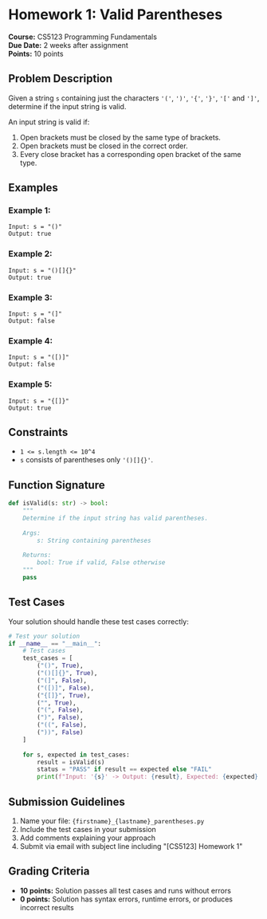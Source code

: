 # Homework 1: Valid Parentheses

**Course:** CS5123 Programming Fundamentals  
**Due Date:** 2 weeks after assignment  
**Points:** 10 points  

## Problem Description

Given a string `s` containing just the characters `'('`, `')'`, `'{'`, `'}'`, `'['` and `']'`, determine if the input string is valid.

An input string is valid if:
1. Open brackets must be closed by the same type of brackets.
2. Open brackets must be closed in the correct order.
3. Every close bracket has a corresponding open bracket of the same type.

## Examples

### Example 1:
```
Input: s = "()"
Output: true
```

### Example 2:
```
Input: s = "()[]{}"
Output: true
```

### Example 3:
```
Input: s = "(]"
Output: false
```

### Example 4:
```
Input: s = "([)]"
Output: false
```

### Example 5:
```
Input: s = "{[]}"
Output: true
```

## Constraints

- `1 <= s.length <= 10^4`
- `s` consists of parentheses only `'()[]{}'`.

## Function Signature

```python
def isValid(s: str) -> bool:
    """
    Determine if the input string has valid parentheses.
    
    Args:
        s: String containing parentheses
        
    Returns:
        bool: True if valid, False otherwise
    """
    pass
```

## Test Cases

Your solution should handle these test cases correctly:

```python
# Test your solution
if __name__ == "__main__":
    # Test cases
    test_cases = [
        ("()", True),
        ("()[]{}", True),
        ("(]", False),
        ("([)]", False),
        ("{[]}", True),
        ("", True),
        ("(", False),
        (")", False),
        ("((", False),
        ("))", False)
    ]
    
    for s, expected in test_cases:
        result = isValid(s)
        status = "PASS" if result == expected else "FAIL"
        print(f"Input: '{s}' -> Output: {result}, Expected: {expected} [{status}]")
```

## Submission Guidelines

1. Name your file: `{firstname}_{lastname}_parentheses.py`
2. Include the test cases in your submission
3. Add comments explaining your approach
4. Submit via email with subject line including "[CS5123] Homework 1"

## Grading Criteria

- **10 points:** Solution passes all test cases and runs without errors
- **0 points:** Solution has syntax errors, runtime errors, or produces incorrect results